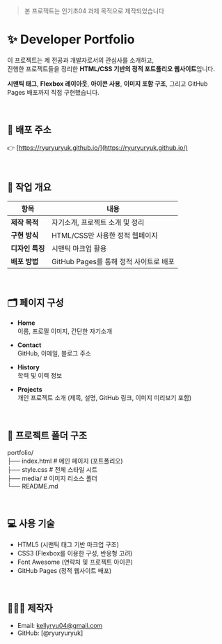 >  본 프로젝트는 인기초04 과제 목적으로 제작되었습니다

# ✨ Developer Portfolio

이 프로젝트는 제 전공과 개발자로서의 관심사를 소개하고,  
진행한 프로젝트들을 정리한 **HTML/CSS 기반의 정적 포트폴리오 웹사이트**입니다.<br>

**시맨틱 태그**, **Flexbox 레이아웃**, **아이콘 사용**, **이미지 포함 구조**, 그리고 GitHub Pages 배포까지 직접 구현했습니다.

<br>

## 🔗 배포 주소

👉 [https://ryuryuryuk.github.io/](https://ryuryuryuk.github.io/)

<br>

## 📌 작업 개요

| 항목         | 내용 |
|--------------|------|
| **제작 목적** | 자기소개, 프로젝트 소개 및 정리 |
| **구현 방식** | HTML/CSS만 사용한 정적 웹페이지 |
| **디자인 특징** | 시맨틱 마크업 활용 |
| **배포 방법** | GitHub Pages를 통해 정적 사이트로 배포 |

<br>

## 🗂️ 페이지 구성

- **Home**  
  이름, 프로필 이미지, 간단한 자기소개

- **Contact**  
  GitHub, 이메일, 블로그 주소

- **History**  
  학력 및 이력 정보

- **Projects**  
  개인 프로젝트 소개 (제목, 설명, GitHub 링크, 이미지 미리보기 포함)  

<br>

## 📁 프로젝트 폴더 구조
portfolio/ <br>
├── index.html # 메인 페이지 (포트폴리오) <br>
├── style.css # 전체 스타일 시트 <br>
├── media/ # 이미지 리소스 폴더 <br>
└── README.md <br>

<br>

## 💻 사용 기술

- HTML5 (시맨틱 태그 기반 마크업 구조)
- CSS3 (Flexbox를 이용한 구성, 반응형 고려)
- Font Awesome (연락처 및 프로젝트 아이콘)
- GitHub Pages (정적 웹사이트 배포)

<br>

## 🙋🏻‍♀️ 제작자

- Email: kellyryu04@gmail.com  
- GitHub: [@ryuryuryuk]
